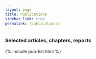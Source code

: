 ```yaml
---
layout: page
title: Publications
sidebar_link: true
permalink: /publications/
---
```


### Selected articles, chapters, reports
 
{% include pub-list.html %}